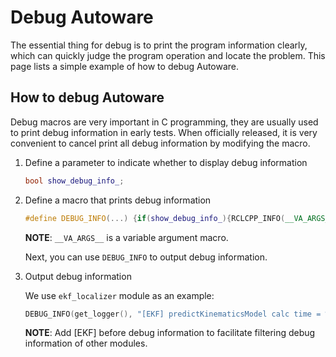 # Debug Autoware

The essential thing for debug is to print the program information clearly, which can quickly judge the program operation and locate the problem.
This page lists a simple example of how to debug Autoware.

## How to debug Autoware

Debug macros are very important in C programming, they are usually used to print debug information in early tests. When officially released, it is very convenient to cancel print all debug information by modifying the macro.

1. Define a parameter to indicate whether to display debug information

   ```cpp
   bool show_debug_info_;
   ```

2. Define a macro that prints debug information

   ```cpp
   #define DEBUG_INFO(...) {if(show_debug_info_){RCLCPP_INFO(__VA_ARGS__);}}
   ```
   
   **NOTE**: `__VA_ARGS__` is a variable argument macro.

   Next, you can use `DEBUG_INFO` to output debug information.

3. Output debug information

   We use `ekf_localizer` module as an example:
   ```cpp
   DEBUG_INFO(get_logger(), "[EKF] predictKinematicsModel calc time = %f [ms]", stop_watch_.toc());
   ```

   **NOTE**: Add [EKF] before debug information to facilitate filtering debug information of other modules.